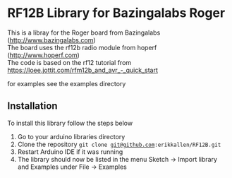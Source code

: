 # RF12B Library for Bazingalabs Roger
This is a libray for the Roger board from Bazingalabs (http://www.bazingalabs.com)  
The board uses the rf12b radio module from hoperf (http://www.hoperf.com)  
The code is based on the rf12 tutorial from https://loee.jottit.com/rfm12b_and_avr_-_quick_start  

for examples see the examples directory

 
## Installation
To install this library follow the steps below

1. Go to your arduino libraries directory
2. Clone the repository
<code>git clone git@github.com:erikkallen/RF12B.git</code>
3. Restart Arduino IDE if it was running
4. The library should now be listed in the menu Sketch -> Import library and Examples under File -> Examples
